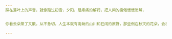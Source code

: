 ```yaml
---
踩在落叶上的声音，就像踏过初雪，夕阳，是疼痛的解药，把人间的疲倦慢慢消解，


你看云朵聚了又散，从不急切，人生本就有高耸的山川和狂阔的原野，那些倒在秋天的花朵，会在春天，更加热烈

---
```

